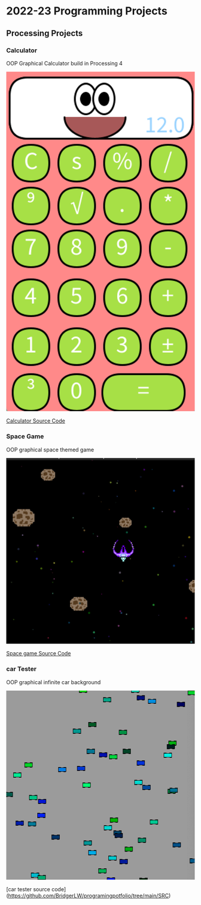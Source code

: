 # 2022-23 Programming Projects

## Processing Projects

### Calculator

OOP Graphical Calculator build in Processing 4

![Running Calculator](https://github.com/BridgerLW/programingpotfolio/blob/main/images/Calc.png?raw=true)

[Calculator Source Code](https://github.com/BridgerLW/programingpotfolio/tree/main/SRC/calc)

### Space Game

OOP graphical space themed game

![Running Space game](https://raw.githubusercontent.com/BridgerLW/programingpotfolio/f69dd169d201796f9fdfad6c3a0a97e88323a6b6/images/Spacegame.png)

[Space game Source Code](https://github.com/BridgerLW/programingpotfolio/blob/main/SRC/Spacegame)

### car Tester

OOP graphical infinite car background

![running car testser](https://github.com/BridgerLW/programingpotfolio/blob/main/images/cartester.png?raw=true)

[car tester source code] (https://github.com/BridgerLW/programingpotfolio/tree/main/SRC)

